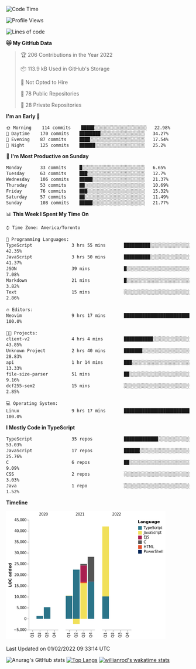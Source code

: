 <!--START_SECTION:waka-->
![Code Time](http://img.shields.io/badge/Code%20Time-133%20hrs%2037%20mins-blue)

![Profile Views](http://img.shields.io/badge/Profile%20Views-19-blue)

![Lines of code](https://img.shields.io/badge/From%20Hello%20World%20I%27ve%20Written-132%20Thousand%20lines%20of%20code-blue)

**🐱 My GitHub Data** 

> 🏆 206 Contributions in the Year 2022
 > 
> 📦 113.9 kB Used in GitHub's Storage 
 > 
> 🚫 Not Opted to Hire
 > 
> 📜 78 Public Repositories 
 > 
> 🔑 28 Private Repositories  
 > 
**I'm an Early 🐤** 

```text
🌞 Morning    114 commits    █████░░░░░░░░░░░░░░░░░░░░   22.98% 
🌆 Daytime    170 commits    ████████░░░░░░░░░░░░░░░░░   34.27% 
🌃 Evening    87 commits     ████░░░░░░░░░░░░░░░░░░░░░   17.54% 
🌙 Night      125 commits    ██████░░░░░░░░░░░░░░░░░░░   25.2%

```
📅 **I'm Most Productive on Sunday** 

```text
Monday       33 commits     █░░░░░░░░░░░░░░░░░░░░░░░░   6.65% 
Tuesday      63 commits     ███░░░░░░░░░░░░░░░░░░░░░░   12.7% 
Wednesday    106 commits    █████░░░░░░░░░░░░░░░░░░░░   21.37% 
Thursday     53 commits     ██░░░░░░░░░░░░░░░░░░░░░░░   10.69% 
Friday       76 commits     ███░░░░░░░░░░░░░░░░░░░░░░   15.32% 
Saturday     57 commits     ██░░░░░░░░░░░░░░░░░░░░░░░   11.49% 
Sunday       108 commits    █████░░░░░░░░░░░░░░░░░░░░   21.77%

```


📊 **This Week I Spent My Time On** 

```text
⌚︎ Time Zone: America/Toronto

💬 Programming Languages: 
TypeScript               3 hrs 55 mins       ██████████░░░░░░░░░░░░░░░   42.35% 
JavaScript               3 hrs 50 mins       ██████████░░░░░░░░░░░░░░░   41.37% 
JSON                     39 mins             █░░░░░░░░░░░░░░░░░░░░░░░░   7.08% 
Markdown                 21 mins             █░░░░░░░░░░░░░░░░░░░░░░░░   3.82% 
Text                     15 mins             ░░░░░░░░░░░░░░░░░░░░░░░░░   2.86%

🔥 Editors: 
Neovim                   9 hrs 17 mins       █████████████████████████   100.0%

🐱‍💻 Projects: 
client-v2                4 hrs 4 mins        ███████████░░░░░░░░░░░░░░   43.85% 
Unknown Project          2 hrs 40 mins       ███████░░░░░░░░░░░░░░░░░░   28.83% 
api                      1 hr 14 mins        ███░░░░░░░░░░░░░░░░░░░░░░   13.33% 
file-size-parser         51 mins             ██░░░░░░░░░░░░░░░░░░░░░░░   9.16% 
dcf255-sem2              15 mins             ░░░░░░░░░░░░░░░░░░░░░░░░░   2.85%

💻 Operating System: 
Linux                    9 hrs 17 mins       █████████████████████████   100.0%

```

**I Mostly Code in TypeScript** 

```text
TypeScript               35 repos            █████████████░░░░░░░░░░░░   53.03% 
JavaScript               17 repos            ██████░░░░░░░░░░░░░░░░░░░   25.76% 
C                        6 repos             ██░░░░░░░░░░░░░░░░░░░░░░░   9.09% 
CSS                      2 repos             ░░░░░░░░░░░░░░░░░░░░░░░░░   3.03% 
Java                     1 repo              ░░░░░░░░░░░░░░░░░░░░░░░░░   1.52%

```


**Timeline**

![Chart not found](https://raw.githubusercontent.com/wise-introvert/wise-introvert/master/charts/bar_graph.png) 


 Last Updated on 01/02/2022 09:33:14 UTC
<!--END_SECTION:waka-->

![Anurag's GitHub stats](https://github-readme-stats.vercel.app/api?username=wise-introvert&count_private=true&show_icons=true)
[![Top Langs](https://github-readme-stats.vercel.app/api/top-langs/?username=wise-introvert&langs_count=10)](https://github.com/anuraghazra/github-readme-stats)
[![willianrod's wakatime stats](https://github-readme-stats.vercel.app/api/wakatime?username=wiseintrovert)](https://github.com/anuraghazra/github-readme-stats)
